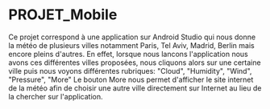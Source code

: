 # PROJET_Mobile

Ce projet correspond à une application sur Android Studio qui nous donne la météo de plusieurs villes notamment Paris, Tel Aviv, Madrid, Berlin mais encore pleins d'autres. 
En effet, lorsque nous lancons l'application nous avons ces différentes villes proposées, nous cliquons alors sur une certaine ville puis nous voyons différentes rubriques: "Cloud", "Humidity", "Wind", "Pressure", "More"
Le bouton More nous permet d'afficher le site internet de la météo afin de choisir une autre ville directement sur Internet au lieu de la chercher sur l'application.
